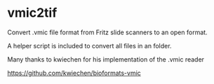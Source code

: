 # vmic2tif
Convert .vmic file format from Fritz slide scanners to an open format.

A helper script is included to convert all files in an folder.

Many thanks to kwiechen for his implementation of the .vmic reader

https://github.com/kwiechen/bioformats-vmic
